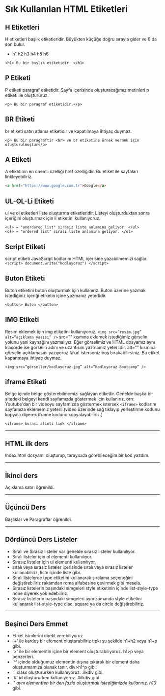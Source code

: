 # Sık Kullanılan HTML Etiketleri

## H Etiketleri

H etiketleri başlık etiketleridir. Büyükten küçüğe doğru sırayla gider ve 6 da son bulur. 
*  h1 h2 h3 h4 h5 h6

```<h1> Bu bir başlık etiketidir. </h1>```

## P Etiketi

P etiketi paragraf etiketidir. Sayfa içerisinde oluşturacağımız metinleri p etiketi ile oluştururuz.

`<p> Bu bir paragraf etiketidir.</p>`


## BR Etiketi

br etiketi satırı atlama etiketidir ve kapatılmaya ihtiyaç duymaz.

```<p> Bu bir paragraftir <br> ve br etiketine örnek vermek için oluşturulmuştur</p>```
## A Etiketi

A etiketinin en önemli özelliği href özelliğidir. Bu etiket ile sayfaları linkleyebiliriz.

``` html
<a href="https://www.google.com.tr">Google</a>
```

## UL-OL-Li Etiketi

ul ve ol etiketleri liste oluşturma etiketleridir. Listeyi oluşturduktan sonra içeriğini oluşturmak için li etiketini kullanıyoruz.
```
<ul> = "unordered list" sırasız liste anlamına geliyor. </ul>
<ol> = "ordered list" sıralı liste anlamına geliyor. </ol> 
```

## Script Etiketi
script etiketi JavaScript kodlarını HTML içerisine yazabilmemizi sağlar.
```<script> document.write("kodluyoruz") </script>```

## Buton Etiketi
Buton etiketini buton oluşturmak için kullanırız. Buton üzerine yazmak istediğiniz içeriği etiketin içine yazmanız yeterlidir.

```<button> Buton </button>```

## IMG Etiketi
Resim eklemek için img etiketini kullanıyoruz. ```<img src=”resim.jpg” alt=”açıklama yazısı” />``` src="" kısmına eklemek istediğimiz görselin yolunu yani kaynağını yazmalıyız. Eğer görselimiz ve HTML dosyamız aynı klasörde ise görselin adını ve uzantısını yazmamız yeterlidir. alt="" kısmına görselin açıklamasını yazıyoruz fakat isterseniz boş bırakabilirsiniz. Bu etiket kapanmaya ihtiyaç duymaz.

```<img src=”görseller/kodluyoruz.jpg” alt=”Kodluyoruz Bootcamp” />```

## iframe Etiketi
Belge içinde belge gösterebilmemizi sağlayan etikettir. Genelde başka bir sitedeki belgeyi kendi sayfamızda göstermek için kullanırız. örn: Youtube'dan bir videoyu sayfamızda göstermek istersek ```<iframe>``` kodlarını sayfamıza eklememiz yeterli.(video üzerinde sağ tıklayıp yerleştirme kodunu kopyala diyerek iframe kodunu kopyalayabiliriz.)

```<iframe> burasi alinti link </iframe>```

---

## HTML ilk ders
Index.html dosyamı oluşturup, tarayıcıda görebileceğim bir kod yazdım.

---

## İkinci ders
Açıklama satırı öğrenildi.

---

## Üçüncü Ders
Başlıklar ve Paragraflar öğrenildi.

---

## Dördüncü Ders Listeler
* Sıralı ve Sırasız listeler var genelde sırasız listeler kullanılıyor.
* Sıralı listeler için ol elementi kullanılıyor.
* Sırasız listeler için ul elementi kullanılıyor.
* sıralı veya sırasız listeler içerisinde sıralı veya sırasız listeler kullanabiliriz, liste içinde liste gibi.
* Sıralı listelerde type etiketini kullanarak sıralama seçeneğini değiştirebiliriz rakamdan roma alfabesine çevirmek gibi mesela.
* Sırasız listelerin başındaki simgeleri style etiketinin içinde list-style-type none diyerek yok edebiliriz.
* Sırasız listelerin başındaki simgeleri aynı zamanda style etiketini kullanarak list-style-type disc, square ya da circle değiştirebiliriz.

---

## Beşinci Ders Emmet
* Etiket isimlerini direkt verebiliyoruz
* '+' ile kardeş bir element oluşturabiliriz tıpkı şu şekilde h1+h2 veya h1+p gibi.
* '>' ile bir elementin içine bir element oluşturabiliyoruz.  h1>p veya benzerleri.
* '^' içinde olduğumuz elementin dışına çıkarak bir element daha oluşturmamıza olanak tanır. div>h1^p gibi.
* '.' class oluştururken kullanıyoruz. .ilkdiv gibi.
* '#' id oluştururken kullanıyoruz. #ilkdiv gibi.
* '*' aynı elementten bir den fazla oluşturmak istediğimizde kullanırız. h1*3 gibi.